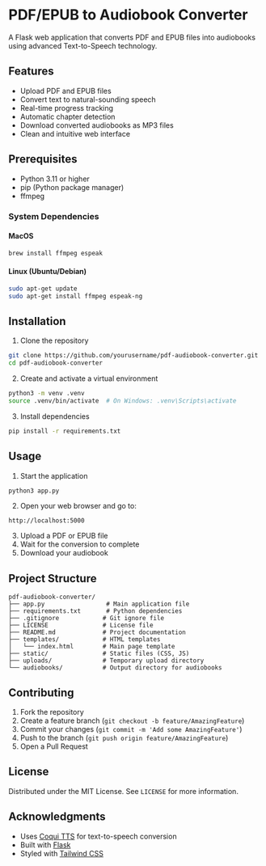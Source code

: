 # PDF/EPUB to Audiobook Converter

A Flask web application that converts PDF and EPUB files into audiobooks using advanced Text-to-Speech technology.

## Features

- Upload PDF and EPUB files
- Convert text to natural-sounding speech
- Real-time progress tracking
- Automatic chapter detection
- Download converted audiobooks as MP3 files
- Clean and intuitive web interface

## Prerequisites

- Python 3.11 or higher
- pip (Python package manager)
- ffmpeg

### System Dependencies

#### MacOS
```bash
brew install ffmpeg espeak
```

#### Linux (Ubuntu/Debian)
```bash
sudo apt-get update
sudo apt-get install ffmpeg espeak-ng
```

## Installation

1. Clone the repository
```bash
git clone https://github.com/yourusername/pdf-audiobook-converter.git
cd pdf-audiobook-converter
```

2. Create and activate a virtual environment
```bash
python3 -m venv .venv
source .venv/bin/activate  # On Windows: .venv\Scripts\activate
```

3. Install dependencies
```bash
pip install -r requirements.txt
```

## Usage

1. Start the application
```bash
python3 app.py
```

2. Open your web browser and go to:
```
http://localhost:5000
```

3. Upload a PDF or EPUB file
4. Wait for the conversion to complete
5. Download your audiobook

## Project Structure
```
pdf-audiobook-converter/
├── app.py                 # Main application file
├── requirements.txt       # Python dependencies
├── .gitignore            # Git ignore file
├── LICENSE               # License file
├── README.md             # Project documentation
├── templates/            # HTML templates
│   └── index.html        # Main page template
├── static/               # Static files (CSS, JS)
├── uploads/              # Temporary upload directory
└── audiobooks/           # Output directory for audiobooks
```

## Contributing

1. Fork the repository
2. Create a feature branch (`git checkout -b feature/AmazingFeature`)
3. Commit your changes (`git commit -m 'Add some AmazingFeature'`)
4. Push to the branch (`git push origin feature/AmazingFeature`)
5. Open a Pull Request

## License

Distributed under the MIT License. See `LICENSE` for more information.

## Acknowledgments

- Uses [Coqui TTS](https://github.com/coqui-ai/TTS) for text-to-speech conversion
- Built with [Flask](https://flask.palletsprojects.com/)
- Styled with [Tailwind CSS](https://tailwindcss.com/)